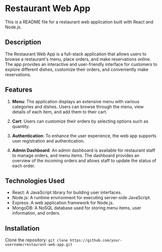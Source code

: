 # Restaurant Web App

This is a README file for a restaurant web application built with React and Node.js.

## Description

The Restaurant Web App is a full-stack application that allows users to browse a restaurant's menu, place orders, and make reservations online. The app provides an interactive and user-friendly interface for customers to explore different dishes, customize their orders, and conveniently make reservations.

## Features

1. **Menu**: The application displays an extensive menu with various categories and dishes. Users can browse through the menu, view details of each item, and add them to their cart.

2. **Cart**: Users can customize their orders by selecting options such as quantity.

3. **Authentication**: To enhance the user experience, the web app supports user registration and authentication.

4. **Admin Dashboard**: An admin dashboard is available for restaurant staff to manage orders, and menu items. The dashboard provides an overview of the incoming orders and allows staff to update the status of each order.

## Technologies Used

- React: A JavaScript library for building user interfaces.
- Node.js: A runtime environment for executing server-side JavaScript.
- Express: A web application framework for Node.js.
- MongoDB: A NoSQL database used for storing menu items, user information, and orders.


## Installation

Clone the repository: `git clone https://github.com/your-username/restaurant-web-app.git`


